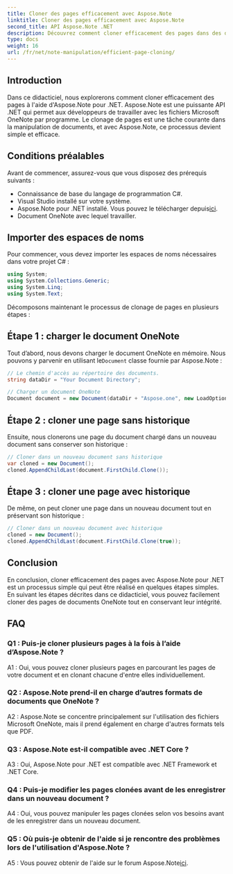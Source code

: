 ```yaml
---
title: Cloner des pages efficacement avec Aspose.Note
linktitle: Cloner des pages efficacement avec Aspose.Note
second_title: API Aspose.Note .NET
description: Découvrez comment cloner efficacement des pages dans des documents OneNote à l'aide d'Aspose.Note pour .NET. Suivez notre tutoriel étape par étape pour une mise en œuvre facile.
type: docs
weight: 16
url: /fr/net/note-manipulation/efficient-page-cloning/
---
```

## Introduction

Dans ce didacticiel, nous explorerons comment cloner efficacement des pages à l'aide d'Aspose.Note pour .NET. Aspose.Note est une puissante API .NET qui permet aux développeurs de travailler avec les fichiers Microsoft OneNote par programme. Le clonage de pages est une tâche courante dans la manipulation de documents, et avec Aspose.Note, ce processus devient simple et efficace.

## Conditions préalables

Avant de commencer, assurez-vous que vous disposez des prérequis suivants :

- Connaissance de base du langage de programmation C#.
- Visual Studio installé sur votre système.
-  Aspose.Note pour .NET installé. Vous pouvez le télécharger depuis[ici](https://releases.aspose.com/note/net/).
- Document OneNote avec lequel travailler.

## Importer des espaces de noms

Pour commencer, vous devez importer les espaces de noms nécessaires dans votre projet C# :

```csharp
using System;
using System.Collections.Generic;
using System.Linq;
using System.Text;
```

Décomposons maintenant le processus de clonage de pages en plusieurs étapes :

## Étape 1 : charger le document OneNote

Tout d’abord, nous devons charger le document OneNote en mémoire. Nous pouvons y parvenir en utilisant le`Document` classe fournie par Aspose.Note :

```csharp
// Le chemin d'accès au répertoire des documents.
string dataDir = "Your Document Directory";

// Charger un document OneNote
Document document = new Document(dataDir + "Aspose.one", new LoadOptions { LoadHistory = true });
```

## Étape 2 : cloner une page sans historique

Ensuite, nous clonerons une page du document chargé dans un nouveau document sans conserver son historique :

```csharp
// Cloner dans un nouveau document sans historique
var cloned = new Document();
cloned.AppendChildLast(document.FirstChild.Clone());
```

## Étape 3 : cloner une page avec historique

De même, on peut cloner une page dans un nouveau document tout en préservant son historique :

```csharp
// Cloner dans un nouveau document avec historique
cloned = new Document();
cloned.AppendChildLast(document.FirstChild.Clone(true));
```

## Conclusion

En conclusion, cloner efficacement des pages avec Aspose.Note pour .NET est un processus simple qui peut être réalisé en quelques étapes simples. En suivant les étapes décrites dans ce didacticiel, vous pouvez facilement cloner des pages de documents OneNote tout en conservant leur intégrité.

## FAQ

### Q1 : Puis-je cloner plusieurs pages à la fois à l’aide d’Aspose.Note ?

A1 : Oui, vous pouvez cloner plusieurs pages en parcourant les pages de votre document et en clonant chacune d'entre elles individuellement.

### Q2 : Aspose.Note prend-il en charge d’autres formats de documents que OneNote ?

A2 : Aspose.Note se concentre principalement sur l'utilisation des fichiers Microsoft OneNote, mais il prend également en charge d'autres formats tels que PDF.

### Q3 : Aspose.Note est-il compatible avec .NET Core ?

A3 : Oui, Aspose.Note pour .NET est compatible avec .NET Framework et .NET Core.

### Q4 : Puis-je modifier les pages clonées avant de les enregistrer dans un nouveau document ?

A4 : Oui, vous pouvez manipuler les pages clonées selon vos besoins avant de les enregistrer dans un nouveau document.

### Q5 : Où puis-je obtenir de l'aide si je rencontre des problèmes lors de l'utilisation d'Aspose.Note ?

 A5 : Vous pouvez obtenir de l'aide sur le forum Aspose.Note[ici](https://forum.aspose.com/c/note/28).